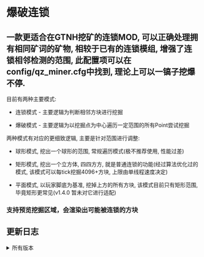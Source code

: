 # 爆破连锁

## 一款更适合在GTNH挖矿的连锁MOD, 可以正确处理拥有相同矿词的矿物, 相较于已有的连锁模组, 增强了连锁相邻检测的范围, 此配置项可以在config/qz_miner.cfg中找到, 理论上可以一镐子挖爆不停.

目前有两种主要模式:

* 连锁模式 - 主要逻辑为判断相邻方块进行挖掘

* 爆破模式 - 主要逻辑为以挖掘点为中心遍历一定范围的所有Point尝试挖掘

两种模式有对应的更细致逻辑, 主要是针对范围进行调整:

* 球形模式, 挖出一个球形的范围, 常规遍历模式(极不推荐使用, 性能过差)

* 矩形模式, 挖出一个立方体, 四四方方, 就是普通连锁的功能(经过算法优化过的模式, 该模式可以每tick挖掘4096+方块, 上限由单线程速度决定)

* 平面模式, 以玩家脚底为基准, 挖掉上方的所有方块, 该模式目前只有矩形范围, 毕竟矩形更常见(v1.4.0 暂未对它进行适配)

### 支持预览挖掘区域，会渲染出可能被连锁的方块

## 更新日志

<details>
<summary>所有版本</summary>

* v1.0.0-alpha 当前版本已知的存在的致命bug, 由于没有做异步和多线程, 当连锁范围过大极有可能让 检索<->挖矿 两个相互作用的函数陷入死循环, 最终卡死逻辑服务器--具体逻辑为检索到一格后进行挖掘, 挖掘的同时检索下一个连锁位置列表, 但是如果方块未实际被挖掘掉会再次检索重复位置挖掘它.

* v1.0.1-alpha 将搜索任务和挖掘任务彻底分离, 避免了上述的问题. 目前只重构了RectangularMode, 后续的几个模式都将按照此进行更新

  * 日志: 将Supplier改为纯算法, 只计算范围, 校验Point任务在get()后执行, 包括Point方块是否合法, 能否挖掘都靠外部进行判断.

* v1.1.0-rc.1 解决了大部分测试时出现的已知问题, 日志: 连锁模式下矿词匹配增强, 挖矿的效果目前和格雷的矿机一致!!!

* v1.1.1 优化客户端逻辑, 将切换开启替换为长按开启, 添加一个状态指示器(原本是提供给切换模式方便查看当前状态的)

* v1.2.0 添加新的连锁逻辑, 新逻辑不会挖掘碎矿 - 增强普通连锁模式 - 会挖掘所有原矿

* v1.2.1 增加兼容性逻辑, 添加对270以下和无GTNH整合包的支持, 使用反射检查

* v1.3.0 修复一个不易察觉的bug, 当连锁范围和数量极大时, 无法正确工作; 将点提供器外置到循环外(tick外)后修复此bug;

  * 日志: 由于循环时硬性设置了时间底线防止卡死, 所以该问题极难被察觉, 最多发现挖的矿有点少, 实际上挖的数量就是时间限制内能够取到的所有点, 但是当范围极大后Supplier在循环内反复获取大量点(超过万级后)就会几个都连锁不了

* v1.3.1 修复内存泄露的bug

* v1.4.0 逻辑框架重构, (一次大更新, 几乎推翻了之前的核心逻辑). 现在无论怎么挖都不会卡死主线程, 再也不会出现内存溢出, 而且极限范围下的点挖掘也正确了, 现在可以正确连锁一整片矿脉或者区块了, 前提是你的配置文件给的数值足够

* v1.5.0 修复了匠魂工具不增加经验的问题

* v1.6.0 更新兼容270b4, 增加隧道模式, 目前仅支持3*3

* v1.6.1 更新了版本兼容检查判断，客户端在补丁版本低于服务器时依然可以加入服务器，在未安装mod时也允许进入

* v1.7.0 项目大重构，玩家状态管理更加清晰；搜索任务从单线程手动异步改为线程池异步，性能效率更高，不过可能存在未发现的bug。模式分类更加细化，爆破模式仅可破坏固体方块，实体箱子等无法摧毁，连锁模式现在改为经典的连锁形式，但是增加了连锁范围判断也就是增强型连锁，连锁模式下允许破坏实体。

* v1.8.0 修复诸多BUG，添加伐木模式

* v1.8.1 修复配置GUI页面BUG

</details>
